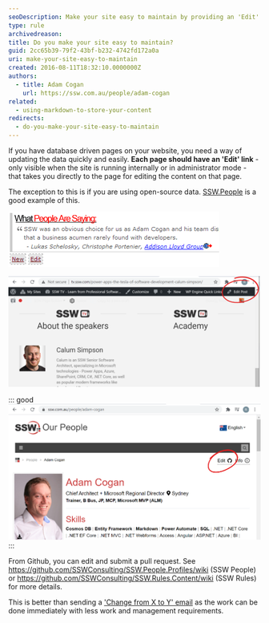 ```yaml
---
seoDescription: Make your site easy to maintain by providing an 'Edit' link on each page for database-driven pages. This allows for quick and easy updates when needed.
type: rule
archivedreason:
title: Do you make your site easy to maintain?
guid: 2cc65b39-79f2-43bf-b232-4742fd172a0a
uri: make-your-site-easy-to-maintain
created: 2016-08-11T18:32:10.0000000Z
authors:
  - title: Adam Cogan
    url: https://ssw.com.au/people/adam-cogan
related:
  - using-markdown-to-store-your-content
redirects:
  - do-you-make-your-site-easy-to-maintain
---
```


If you have database driven pages on your website, you need a way of updating the data quickly and easily. **Each page should have an 'Edit' link** - only visible when the site is running internally or in administrator mode - that takes you directly to the page for editing the content on that page.

The exception to this is if you are using open-source data. [SSW.People](https://ssw.com.au/people/) is a good example of this.

<!--endintro-->

![Figure: "New" and "Edit" links allow SSW Employees to maintain testimonial entries easily](MaintenanceDemo.gif)

![Figure: "Edit" button on WordPress admin bar](wordpress-edit.png)

::: good  
![Figure: Good Example - "Edit" button on an Open Source page](github-edit.png)  
:::

From Github, you can edit and submit a pull request. See https://github.com/SSWConsulting/SSW.People.Profiles/wiki (SSW People) or https://github.com/SSWConsulting/SSW.Rules.Content/wiki (SSW Rules) for more details.

This is better than sending a ['Change from X to Y' email](/do-you-ask-for-content-changes-using-from-x-to-y) as the work can be done immediately with less work and management requirements.
